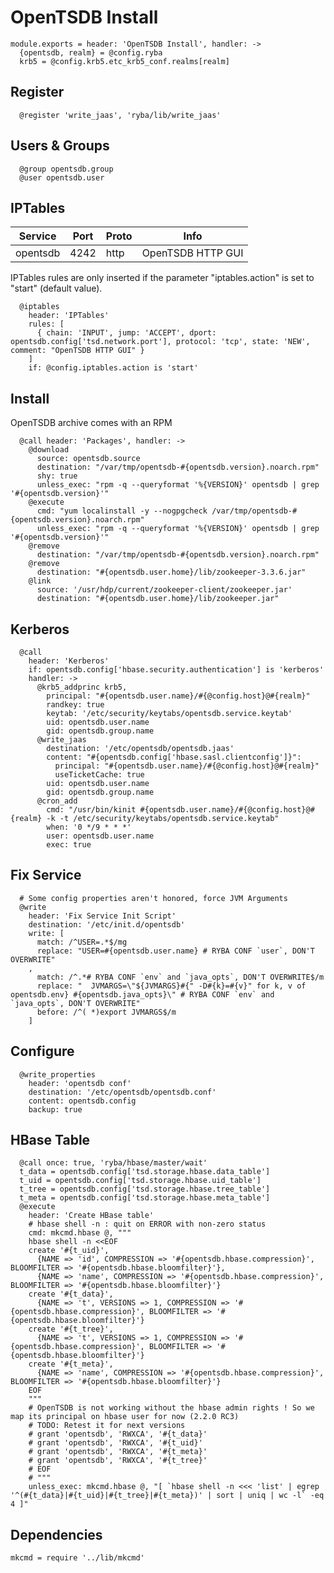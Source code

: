 
# OpenTSDB Install

    module.exports = header: 'OpenTSDB Install', handler: -> 
      {opentsdb, realm} = @config.ryba
      krb5 = @config.krb5.etc_krb5_conf.realms[realm] 

## Register

      @register 'write_jaas', 'ryba/lib/write_jaas'

## Users & Groups

      @group opentsdb.group
      @user opentsdb.user

## IPTables

| Service  | Port | Proto | Info               |
|----------|------|-------|--------------------|
| opentsdb | 4242 | http  | OpenTSDB HTTP GUI  |

IPTables rules are only inserted if the parameter "iptables.action" is set to
"start" (default value).

      @iptables
        header: 'IPTables'
        rules: [
          { chain: 'INPUT', jump: 'ACCEPT', dport: opentsdb.config['tsd.network.port'], protocol: 'tcp', state: 'NEW', comment: "OpenTSDB HTTP GUI" }
        ]
        if: @config.iptables.action is 'start'

## Install

OpenTSDB archive comes with an RPM

      @call header: 'Packages', handler: ->
        @download
          source: opentsdb.source
          destination: "/var/tmp/opentsdb-#{opentsdb.version}.noarch.rpm"
          shy: true
          unless_exec: "rpm -q --queryformat '%{VERSION}' opentsdb | grep '#{opentsdb.version}'"
        @execute
          cmd: "yum localinstall -y --nogpgcheck /var/tmp/opentsdb-#{opentsdb.version}.noarch.rpm"
          unless_exec: "rpm -q --queryformat '%{VERSION}' opentsdb | grep '#{opentsdb.version}'"
        @remove
          destination: "/var/tmp/opentsdb-#{opentsdb.version}.noarch.rpm"
        @remove
          destination: "#{opentsdb.user.home}/lib/zookeeper-3.3.6.jar"
        @link
          source: '/usr/hdp/current/zookeeper-client/zookeeper.jar'
          destination: "#{opentsdb.user.home}/lib/zookeeper.jar"

## Kerberos

      @call
        header: 'Kerberos'
        if: opentsdb.config['hbase.security.authentication'] is 'kerberos'
        handler: ->
          @krb5_addprinc krb5,
            principal: "#{opentsdb.user.name}/#{@config.host}@#{realm}"
            randkey: true
            keytab: '/etc/security/keytabs/opentsdb.service.keytab'
            uid: opentsdb.user.name
            gid: opentsdb.group.name
          @write_jaas
            destination: '/etc/opentsdb/opentsdb.jaas'
            content: "#{opentsdb.config['hbase.sasl.clientconfig']}":
              principal: "#{opentsdb.user.name}/#{@config.host}@#{realm}"
              useTicketCache: true
            uid: opentsdb.user.name
            gid: opentsdb.group.name
          @cron_add
            cmd: "/usr/bin/kinit #{opentsdb.user.name}/#{@config.host}@#{realm} -k -t /etc/security/keytabs/opentsdb.service.keytab"
            when: '0 */9 * * *'
            user: opentsdb.user.name
            exec: true

## Fix Service

      # Some config properties aren't honored, force JVM Arguments
      @write
        header: 'Fix Service Init Script'
        destination: '/etc/init.d/opentsdb'
        write: [
          match: /^USER=.*$/mg
          replace: "USER=#{opentsdb.user.name} # RYBA CONF `user`, DON'T OVERWRITE"
        ,
          match: /^.*# RYBA CONF `env` and `java_opts`, DON'T OVERWRITE$/m
          replace: "  JVMARGS=\"${JVMARGS}#{" -D#{k}=#{v}" for k, v of opentsdb.env} #{opentsdb.java_opts}\" # RYBA CONF `env` and `java_opts`, DON'T OVERWRITE"
          before: /^( *)export JVMARGS$/m
        ]

## Configure

      @write_properties
        header: 'opentsdb conf'
        destination: '/etc/opentsdb/opentsdb.conf'
        content: opentsdb.config
        backup: true

## HBase Table

      @call once: true, 'ryba/hbase/master/wait'
      t_data = opentsdb.config['tsd.storage.hbase.data_table']
      t_uid = opentsdb.config['tsd.storage.hbase.uid_table']
      t_tree = opentsdb.config['tsd.storage.hbase.tree_table']
      t_meta = opentsdb.config['tsd.storage.hbase.meta_table']
      @execute
        header: 'Create HBase table'
        # hbase shell -n : quit on ERROR with non-zero status
        cmd: mkcmd.hbase @, """
        hbase shell -n <<EOF
        create '#{t_uid}',
          {NAME => 'id', COMPRESSION => '#{opentsdb.hbase.compression}', BLOOMFILTER => '#{opentsdb.hbase.bloomfilter}'},
          {NAME => 'name', COMPRESSION => '#{opentsdb.hbase.compression}', BLOOMFILTER => '#{opentsdb.hbase.bloomfilter}'}
        create '#{t_data}',
          {NAME => 't', VERSIONS => 1, COMPRESSION => '#{opentsdb.hbase.compression}', BLOOMFILTER => '#{opentsdb.hbase.bloomfilter}'}
        create '#{t_tree}',
          {NAME => 't', VERSIONS => 1, COMPRESSION => '#{opentsdb.hbase.compression}', BLOOMFILTER => '#{opentsdb.hbase.bloomfilter}'}    
        create '#{t_meta}',
          {NAME => 'name', COMPRESSION => '#{opentsdb.hbase.compression}', BLOOMFILTER => '#{opentsdb.hbase.bloomfilter}'}
        EOF
        """
        # OpenTSDB is not working without the hbase admin rights ! So we map its principal on hbase user for now (2.2.0 RC3)
        # TODO: Retest it for next versions
        # grant 'opentsdb', 'RWXCA', '#{t_data}'
        # grant 'opentsdb', 'RWXCA', '#{t_uid}'
        # grant 'opentsdb', 'RWXCA', '#{t_meta}'
        # grant 'opentsdb', 'RWXCA', '#{t_tree}'
        # EOF
        # """
        unless_exec: mkcmd.hbase @, "[ `hbase shell -n <<< 'list' | egrep '^(#{t_data}|#{t_uid}|#{t_tree}|#{t_meta})' | sort | uniq | wc -l` -eq 4 ]"

## Dependencies

    mkcmd = require '../lib/mkcmd'
